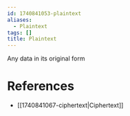 ```yaml
---
id: 1740841053-plaintext
aliases:
  - Plaintext
tags: []
title: Plaintext
---
```


Any data in its original form

# References
- [[1740841067-ciphertext|Ciphertext]]

